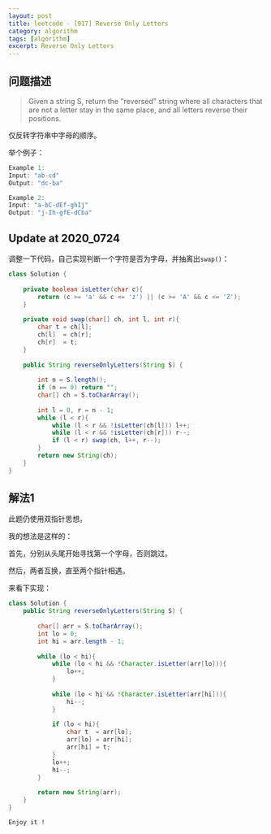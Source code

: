 ```yaml
---
layout: post
title: leetcode - [917] Reverse Only Letters
category: algorithm
tags: [algorithm]
excerpt: Reverse Only Letters
---
```


## 问题描述  

> Given a string S, return the "reversed" string where all characters that are not a letter stay in the same place, and all letters reverse their positions.  

仅反转字符串中字母的顺序。  


举个例子：  

``` java
Example 1:
Input: "ab-cd"
Output: "dc-ba"

Example 2:
Input: "a-bC-dEf-ghIj"
Output: "j-Ih-gfE-dCba"
```


## Update at 2020_0724  

调整一下代码，自己实现判断一个字符是否为字母，并抽离出`swap()`：  

``` java
class Solution {
    
    private boolean isLetter(char c){
        return (c >= 'a' && c <= 'z') || (c >= 'A' && c <= 'Z');
    }
    
    private void swap(char[] ch, int l, int r){
        char t = ch[l];
        ch[l]  = ch[r];
        ch[r]  = t;
    }
    
    public String reverseOnlyLetters(String S) {
        
        int n = S.length();
        if (n == 0) return "";
        char[] ch = S.toCharArray();
        
        int l = 0, r = n - 1;
        while (l < r){
            while (l < r && !isLetter(ch[l])) l++;
            while (l < r && !isLetter(ch[r])) r--;
            if (l < r) swap(ch, l++, r--);
        }
        return new String(ch);
    }
}
```

## 解法1  

此题仍使用双指针思想。  

我的想法是这样的：  

首先，分别从头尾开始寻找第一个字母，否则跳过。    

然后，两者互换，直至两个指针相遇。  

来看下实现：  


``` java
class Solution {
    public String reverseOnlyLetters(String S) {
        
        char[] arr = S.toCharArray();
        int lo = 0;
        int hi = arr.length - 1;
        
        while (lo < hi){
            while (lo < hi && !Character.isLetter(arr[lo])){
                lo++;
            }
            
            while (lo < hi && !Character.isLetter(arr[hi])){
                hi--;
            }
            
            if (lo < hi){
                char t  = arr[lo];
                arr[lo] = arr[hi];
                arr[hi] = t;
            }
            lo++;
            hi--;
        }
        
        return new String(arr);
    }
}
```

`Enjoy it ! `